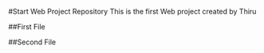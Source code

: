 #Start Web Project Repository
This is the first Web project created by Thiru

##First File

##Second File
